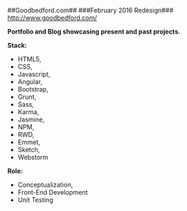 ##Goodbedford.com##
###February 2016 Redesign###
http://www.goodbedford.com/

**Portfolio and Blog showcasing present and past projects.**

**Stack:** 
- HTML5, 
- CSS, 
- Javascript, 
- Angular, 
- Bootstrap, 
- Grunt, 
- Sass, 
- Karma, 
- Jasmine, 
- NPM, 
- RWD, 
- Emmet, 
- Sketch, 
- Webstorm

**Role:** 
- Conceptualization, 
- Front-End Development 
- Unit Testing 
